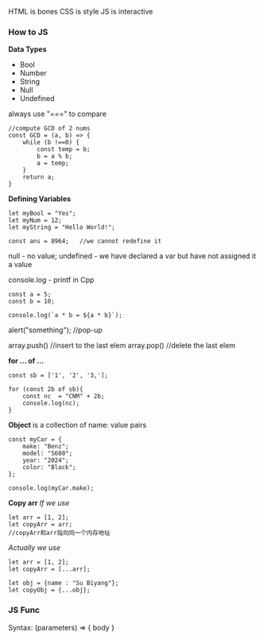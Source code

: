 HTML is bones
CSS is style
JS is interactive

### How to JS
**Data Types**
+ Bool
+ Number
+ String
+ Null
+ Undefined

always use "===" to compare

```
//compute GCD of 2 nums
const GCD = (a, b) => {
    while (b !==0) {
        const temp = b;
        b = a % b;
        a = temp;
    }
    return a;
}
```

**Defining Variables**
```
let myBool = "Yes";
let myNum = 12;
let myString = "Hello World!";

const ans = 8964;   //we cannot redefine it
```

null - no value;
undefined - we have declared a var but have not assigned it a value

console.log - printf in Cpp

```
const a = 5;
const b = 10;

console.log(`a * b = ${a * b}`);
```

alert("something");    //pop-up

array.push()    //insert to the last elem
array.pop()    //delete the last elem

**for ... of ...**
```
const sb = ['1', '2', '3,'];

for (const 2b of sb){
    const nc  = "CNM" + 2b;
    console.log(nc);
}
```

**Object**
is a collection of name: value pairs
```
const myCar = {
    make: "Benz";
    model: "S680";
    year: "2024";
    color: "Black";
};

console.log(myCar.make);
```


**Copy arr**
*If we use*
```
let arr = [1, 2];
let copyArr = arr;
//copyArr和arr指向同一个内存地址
```
*Actually we use*
```
let arr = [1, 2];
let copyArr = [...arr];

let obj = {name : "Su Biyang"};
let copyObj = {...obj};
```

### JS Func
Syntax:
(parameters) => { body }


